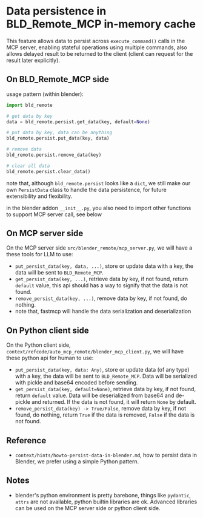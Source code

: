 # Data persistence in BLD_Remote_MCP in-memory cache

This feature allows data to persist across `execute_command()` calls in the MCP server, enabling stateful operations using multiple commands, also allows delayed result to be returned to the client (client can request for the result later explicitly).

## On BLD_Remote_MCP side
usage pattern (within blender):

```python
import bld_remote

# get data by key
data = bld_remote.persist.get_data(key, default=None)

# put data by key, data can be anything
bld_remote.persist.put_data(key, data)

# remove data
bld_remote.persist.remove_data(key)

# clear all data
bld_remote.persist.clear_data()
```

note that, although `bld_remote.persist` looks like a `dict`, we still make our own `PersistData` class to handle the data persistence, for future extensibility and flexibility.

in the blender addon `__init__.py`, you also need to import other functions to support MCP server call, see below

## On MCP server side
On the MCP server side `src/blender_remote/mcp_server.py`, we will have a these tools for LLM to use:
- `put_persist_data(key, data, ...)`, store or update data with a key, the data will be sent to `BLD_Remote_MCP`.
- `get_persist_data(key, ...)`, retrieve data by key, if not found, return `default` value, this api should has a way to signify that the data is not found.
- `remove_persist_data(key, ...)`, remove data by key, if not found, do nothing.
- note that, fastmcp will handle the data serialization and deserialization

## On Python client side
On the Python client side, `context/refcode/auto_mcp_remote/blender_mcp_client.py`, we will have these python api for human to use:
- `put_persist_data(key, data: Any)`, store or update data (of any type) with a key, the data will be sent to `BLD_Remote_MCP`. Data will be serialized with pickle and base64 encoded before sending.
- `get_persist_data(key, default=None)`, retrieve data by key, if not found, return `default` value. Data will be deserialized from base64 and de-pickle and returned. If the data is not found, it will return `None` by default.
- `remove_persist_data(key) -> True/False`, remove data by key, if not found, do nothing, return `True` if the data is removed, `False` if the data is not found.

## Reference
- `context/hints/howto-persist-data-in-blender.md`, how to persist data in Blender, we prefer using a simple Python pattern. 
  
## Notes
- blender's python environment is pretty barebone, things like `pydantic`, `attrs` are not available, python builtin libraries are ok. Advanced libraries can be used on the MCP server side or python client side.